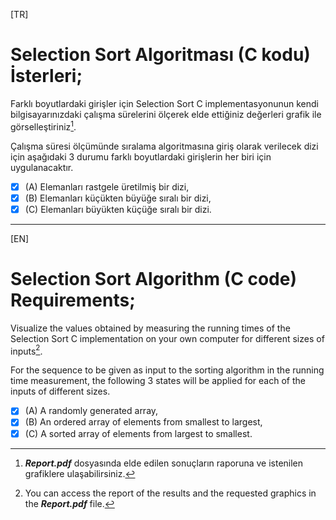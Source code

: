 [TR]
# Selection Sort Algoritması (C kodu) İsterleri; 

Farklı boyutlardaki girişler için Selection Sort C implementasyonunun kendi bilgisayarınızdaki çalışma sürelerini ölçerek elde ettiğiniz değerleri grafik ile görselleştiriniz[^1].

Çalışma süresi ölçümünde sıralama algoritmasına giriş olarak verilecek dizi için aşağıdaki 3 durumu farklı boyutlardaki girişlerin her biri için uygulanacaktır.
- [x] \(A) Elemanları rastgele üretilmiş bir dizi, 
- [x] \(B) Elemanları küçükten büyüğe sıralı bir dizi, 
- [x] \(C) Elemanları büyükten küçüğe sıralı bir dizi.

[^1]: ***Report.pdf*** dosyasında elde edilen sonuçların raporuna ve istenilen grafiklere ulaşabilirsiniz.

***

[EN]
# Selection Sort Algorithm (C code) Requirements;

Visualize the values obtained by measuring the running times of the Selection Sort C implementation on your own computer for different sizes of inputs[^2].

For the sequence to be given as input to the sorting algorithm in the running time measurement, the following 3 states will be applied for each of the inputs of different sizes.
- [x] \(A) A randomly generated array,
- [x] \(B) An ordered array of elements from smallest to largest,
- [x] \(C) A sorted array of elements from largest to smallest.

[^2]: You can access the report of the results and the requested graphics in the ***Report.pdf*** file.
